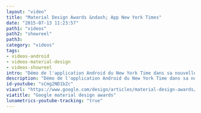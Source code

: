 ```yaml
---
layout: "video"
title: "Material Design Awards &ndash; App New York Times"
date: "2015-07-13 11:23:57"
path1: "videos"
path2: "showreel"
path3:
category: "videos"
tags:
- videos-android
- videos-material-design
- videos-showreel
intro: "Démo de l'application Android du New York Time dans sa nouvelle enveloppe Material Design."
description: "Démo de l'application Android du New York Time dans sa nouvelle enveloppe Material Design."
id-youtube: "sCmg2ND1bZc"
viaurl: "https://www.google.com/design/articles/material-design-awards/"
viatitle: "Google material design awards"
lunametrics-youtube-tracking: "true"
---
```

